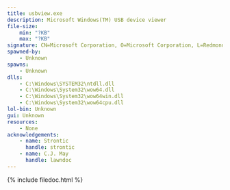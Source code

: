 ```yaml
---
title: usbview.exe
description: Microsoft Windows(TM) USB device viewer
file-size:
    min: "?KB"
    max: "?KB"
signature: CN=Microsoft Corporation, O=Microsoft Corporation, L=Redmond, S=Washington, C=US
spawned-by:
    - Unknown
spawns:
    - Unknown
dlls:
    - C:\Windows\SYSTEM32\ntdll.dll
    - C:\Windows\System32\wow64.dll
    - C:\Windows\System32\wow64win.dll
    - C:\Windows\System32\wow64cpu.dll
lol-bin: Unknown
gui: Unknown
resources:
    - None
acknowledgements:
    - name: Strontic
      handle: strontic
    - name: C.J. May
      handle: lawndoc
---
```


{% include filedoc.html %}
